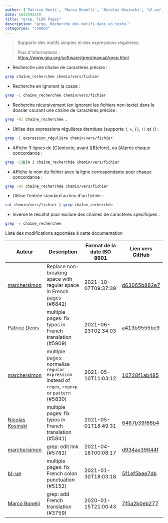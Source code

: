 ```yaml
---
author: ['Patrice Denis', 'Marco Bonelli', 'Nicolas Kosinski', 'bl-ue', 'marchersimon']
date: 1633592259
title: "grep, TLDR Pages"
description: "grep, Recherche des motifs dans un texte."
categories: "common"
---
```

> Supporte des motifs simples et des expressions régulières.

> Plus d'informations : <https://www.gnu.org/software/grep/manual/grep.html>.

- Recherche une chaîne de caractères précise :

```bash
grep chaîne_recherchée chemin/vers/fichier
```

- Recherche en ignorant la casse :

```bash
grep -i chaîne_recherchée chemin/vers/fichier
```

- Recherche récursivement (en ignorant les fichiers non-texte) dans le dossier courant une chaîne de caractères précise :

```bash
grep -RI chaîne_recherchée .
```

- Utilise des expressions régulières étendues (supporte `?`, `+`, `{}`, `()` et `|`) :

```bash
grep -E expression_régulière chemin/vers/fichier
```

- Affiche 3 lignes de [C]ontexte, avant ([B]efore), ou [A]près chaque concordance :

```bash
grep -C|B|A 3 chaîne_recherchée chemin/vers/fichier
```

- Affiche le nom du fichier avec la ligne correspondante pour chaque concordance :

```bash
grep -Hn chaîne_recherchée chemin/vers/fichier
```

- Utilise l'entrée standard au lieu d'un fichier :

```bash
cat chemin/vers/fichier | grep chaîne_recherchée
```

- Inverse le résultat pour exclure des chaînes de caractères spécifiques :

```bash
grep -v chaîne_recherchée
```
Liste des modifications apportées à cette documentation


Auteur | Description | Format de la date ISO 8601 | Lien vers GitHub
------|-----|-----|-----
[marchersimon](mailto:50295997+marchersimon@users.noreply.github.com) | Replace non-breaking space with regular space in French pages (#6842) | 2021-10-07T09:37:39 | [d63065b882e7](https://github.com/tldr-pages/tldr/commit/d63065b882e77c3d3361e76cfa7f28bf5415832e)
[Patrice Denis](mailto:patricedenis@users.noreply.github.com) | multiple pages: fix typos in French translation (#5909) | 2021-06-23T02:34:03 | [a413b9555bc9](https://github.com/tldr-pages/tldr/commit/a413b9555bc9f326904814ecf6dc4f1ba1dc1267)
[marchersimon](mailto:50295997+marchersimon@users.noreply.github.com) | multiple pages: normalize `regular expression` instead of `regex`, `regexp` or `pattern` (#5830) | 2021-05-10T11:03:12 | [10728f1ab485](https://github.com/tldr-pages/tldr/commit/10728f1ab485957d66af3940a030b0fb77611fc0)
[Nicolas Kosinski](mailto:nicokosi@yahoo.com) | multiple pages: fix typos in French translation (#5841) | 2021-05-01T18:49:31 | [6467b39f66b4](https://github.com/tldr-pages/tldr/commit/6467b39f66b40110a64d13af20f1a7ab27380fa9)
[marchersimon](mailto:50295997+marchersimon@users.noreply.github.com) | grep: edit link (#5782) | 2021-04-18T00:08:17 | [d934ae39644f](https://github.com/tldr-pages/tldr/commit/d934ae39644f2ce38f61505d40642a742e9f4c10)
[bl-ue](mailto:54780737+bl-ue@users.noreply.github.com) | multiple pages: fix French colon punctuation (#5152) | 2021-01-30T18:03:18 | [5f1ef5bee7db](https://github.com/tldr-pages/tldr/commit/5f1ef5bee7dba1b2749d25e4d0a7be22c89cf8b4)
[Marco Bonelli](mailto:mebeim@users.noreply.github.com) | grep: add French translation (#3759) | 2020-01-15T21:00:43 | [7f5a2b0eb277](https://github.com/tldr-pages/tldr/commit/7f5a2b0eb277f5734f9ad34d497ec4424499a0a6)

